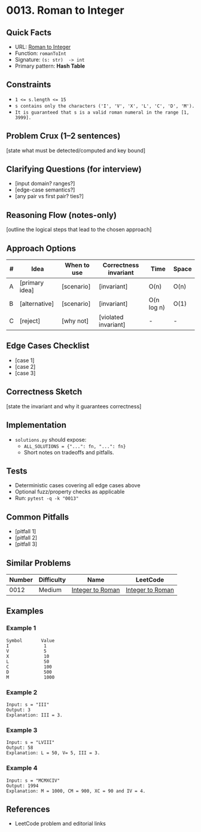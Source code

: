 # 0013. Roman to Integer

## Quick Facts

- URL: [Roman to Integer](https://leetcode.com/problems/roman-to-integer/)
- Function: `romanToInt`
- Signature: `(s: str)  -> int`
- Primary pattern: **Hash Table**

## Constraints

- `1 <= s.length <= 15`
- `s contains only the characters ('I', 'V', 'X', 'L', 'C', 'D', 'M').`
- `It is guaranteed that s is a valid roman numeral in the range [1, 3999].`

## Problem Crux (1–2 sentences)

[state what must be detected/computed and key bound]

## Clarifying Questions (for interview)

- [input domain? ranges?]
- [edge-case semantics?]
- [any pair vs first pair? ties?]

## Reasoning Flow (notes-only)

[outline the logical steps that lead to the chosen approach]

## Approach Options

| #   | Idea           | When to use | Correctness invariant | Time       | Space |
| --- | -------------- | ----------- | --------------------- | ---------- | ----- |
| A   | [primary idea] | [scenario]  | [invariant]           | O(n)       | O(n)  |
| B   | [alternative]  | [scenario]  | [invariant]           | O(n log n) | O(1)  |
| C   | [reject]       | [why not]   | [violated invariant]  | -          | -     |

## Edge Cases Checklist

- [case 1]
- [case 2]
- [case 3]

## Correctness Sketch

[state the invariant and why it guarantees correctness]

## Implementation

- `solutions.py` should expose:
    - `ALL_SOLUTIONS = {"...": fn, "...": fn}`
    - Short notes on tradeoffs and pitfalls.

## Tests

- Deterministic cases covering all edge cases above
- Optional fuzz/property checks as applicable
- Run: `pytest -q -k "0013"`

## Common Pitfalls

- [pitfall 1]
- [pitfall 2]
- [pitfall 3]

## Similar Problems

| Number | Difficulty | Name                                                   | LeetCode                                                            |
| ------ | ---------- | ------------------------------------------------------ | ------------------------------------------------------------------- |
| 0012   | Medium     | [Integer to Roman](../0012-integer-to-roman/readme.md) | [Integer to Roman](https://leetcode.com/problems/integer-to-roman/) |

## Examples

### Example 1

```text
Symbol       Value
I             1
V             5
X             10
L             50
C             100
D             500
M             1000
```

### Example 2

```text
Input: s = "III"
Output: 3
Explanation: III = 3.
```

### Example 3

```text
Input: s = "LVIII"
Output: 58
Explanation: L = 50, V= 5, III = 3.
```

### Example 4

```text
Input: s = "MCMXCIV"
Output: 1994
Explanation: M = 1000, CM = 900, XC = 90 and IV = 4.
```

## References

- LeetCode problem and editorial links
